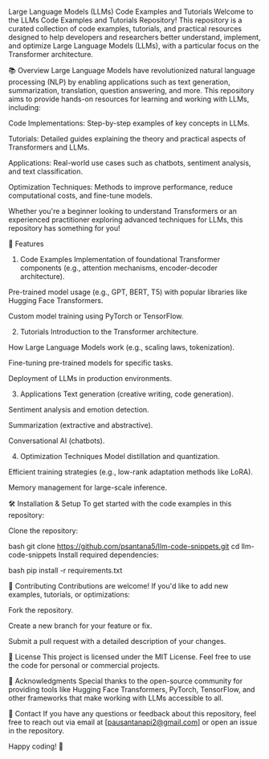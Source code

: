 Large Language Models (LLMs) Code Examples and Tutorials
Welcome to the LLMs Code Examples and Tutorials Repository! This repository is a curated collection of code examples, tutorials, and practical resources designed to help developers and researchers better understand, implement, and optimize Large Language Models (LLMs), with a particular focus on the Transformer architecture.

📚 Overview
Large Language Models have revolutionized natural language processing (NLP) by enabling applications such as text generation, summarization, translation, question answering, and more. This repository aims to provide hands-on resources for learning and working with LLMs, including:

Code Implementations: Step-by-step examples of key concepts in LLMs.

Tutorials: Detailed guides explaining the theory and practical aspects of Transformers and LLMs.

Applications: Real-world use cases such as chatbots, sentiment analysis, and text classification.

Optimization Techniques: Methods to improve performance, reduce computational costs, and fine-tune models.

Whether you're a beginner looking to understand Transformers or an experienced practitioner exploring advanced techniques for LLMs, this repository has something for you!

🚀 Features
1. Code Examples
Implementation of foundational Transformer components (e.g., attention mechanisms, encoder-decoder architecture).

Pre-trained model usage (e.g., GPT, BERT, T5) with popular libraries like Hugging Face Transformers.

Custom model training using PyTorch or TensorFlow.

2. Tutorials
Introduction to the Transformer architecture.

How Large Language Models work (e.g., scaling laws, tokenization).

Fine-tuning pre-trained models for specific tasks.

Deployment of LLMs in production environments.

3. Applications
Text generation (creative writing, code generation).

Sentiment analysis and emotion detection.

Summarization (extractive and abstractive).

Conversational AI (chatbots).

4. Optimization Techniques
Model distillation and quantization.

Efficient training strategies (e.g., low-rank adaptation methods like LoRA).

Memory management for large-scale inference.

🛠️ Installation & Setup
To get started with the code examples in this repository:

Clone the repository:

bash
git clone https://github.com/psantana5/llm-code-snippets.git
cd llm-code-snippets
Install required dependencies:

bash
pip install -r requirements.txt

🤝 Contributing
Contributions are welcome! If you'd like to add new examples, tutorials, or optimizations:

Fork the repository.

Create a new branch for your feature or fix.

Submit a pull request with a detailed description of your changes.

📝 License
This project is licensed under the MIT License. Feel free to use the code for personal or commercial projects.

🌟 Acknowledgments
Special thanks to the open-source community for providing tools like Hugging Face Transformers, PyTorch, TensorFlow, and other frameworks that make working with LLMs accessible to all.

📧 Contact
If you have any questions or feedback about this repository, feel free to reach out via email at [pausantanapi2@gmail.com] or open an issue in the repository.

Happy coding! 🚀
